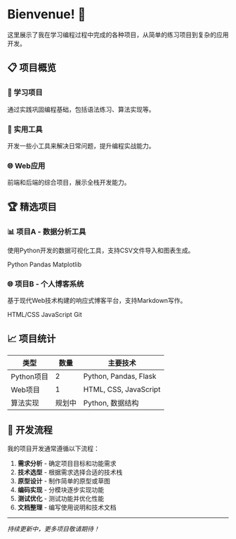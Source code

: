 # Bienvenue! 🚀

这里展示了我在学习编程过程中完成的各种项目，从简单的练习项目到复杂的应用开发。

## 📋 项目概览

### 🎯 学习项目
通过实践巩固编程基础，包括语法练习、算法实现等。

### 🔧 实用工具
开发一些小工具来解决日常问题，提升编程实战能力。

### 🌐 Web应用
前端和后端的综合项目，展示全栈开发能力。

## 🏆 精选项目

<div class="project-grid">
  <div class="project-card">
    <h3>📊 项目A - 数据分析工具</h3>
    <p>使用Python开发的数据可视化工具，支持CSV文件导入和图表生成。</p>
    <div class="tech-tags">
      <span class="tag">Python</span>
      <span class="tag">Pandas</span>
      <span class="tag">Matplotlib</span>
    </div>
  </div>

  <div class="project-card">
    <h3>🌐 项目B - 个人博客系统</h3>
    <p>基于现代Web技术构建的响应式博客平台，支持Markdown写作。</p>
    <div class="tech-tags">
      <span class="tag">HTML/CSS</span>
      <span class="tag">JavaScript</span>
      <span class="tag">Git</span>
    </div>
  </div>
</div>

## 📈 项目统计

| 类型 | 数量 | 主要技术 |
|------|------|----------|
| Python项目 | 2 | Python, Pandas, Flask |
| Web项目 | 1 | HTML, CSS, JavaScript |
| 算法实现 | 规划中 | Python, 数据结构 |

## 🔄 开发流程

我的项目开发通常遵循以下流程：

1. **需求分析** - 确定项目目标和功能需求
2. **技术选型** - 根据需求选择合适的技术栈
3. **原型设计** - 制作简单的原型或草图
4. **编码实现** - 分模块逐步实现功能
5. **测试优化** - 测试功能并优化性能
6. **文档整理** - 编写使用说明和技术文档

---

*持续更新中，更多项目敬请期待！*
